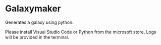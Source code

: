 # Galaxymaker
Generates a galaxy using python.


Please install Visual Studio Code or Python from the microsoft store, Logs will be provided in the terminal.
